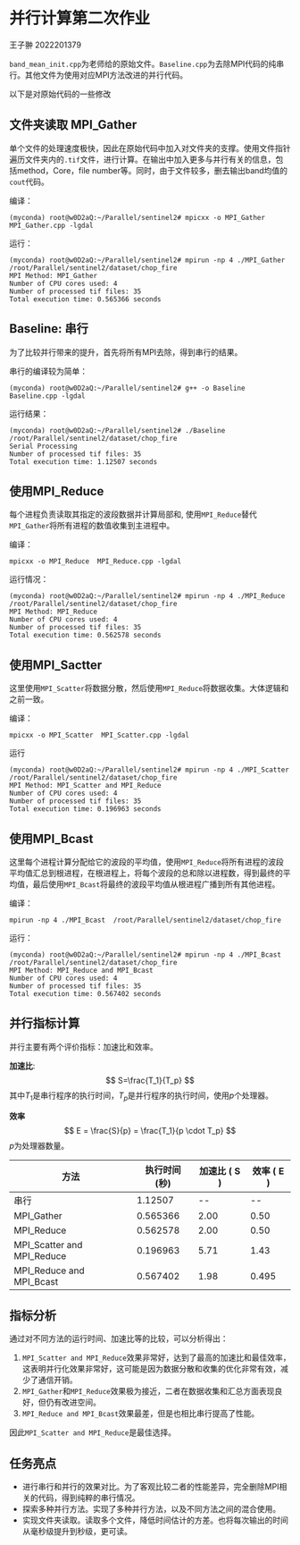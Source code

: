 # 并行计算第二次作业
王子翀 2022201379

`band_mean_init.cpp`为老师给的原始文件。`Baseline.cpp`为去除MPI代码的纯串行。其他文件为使用对应MPI方法改进的并行代码。

以下是对原始代码的一些修改


## 文件夹读取 MPI_Gather
单个文件的处理速度极快，因此在原始代码中加入对文件夹的支撑。使用文件指针遍历文件夹内的`.tif`文件，进行计算。在输出中加入更多与并行有关的信息，包括method，Core，file number等。同时，由于文件较多，删去输出band均值的`cout`代码。

编译：
```
(myconda) root@w0D2aQ:~/Parallel/sentinel2# mpicxx -o MPI_Gather  MPI_Gather.cpp -lgdal
```
运行：
```
(myconda) root@w0D2aQ:~/Parallel/sentinel2# mpirun -np 4 ./MPI_Gather  /root/Parallel/sentinel2/dataset/chop_fire
MPI Method: MPI_Gather
Number of CPU cores used: 4
Number of processed tif files: 35
Total execution time: 0.565366 seconds
```

## Baseline: 串行
为了比较并行带来的提升，首先将所有MPI去除，得到串行的结果。

串行的编译较为简单：
```
(myconda) root@w0D2aQ:~/Parallel/sentinel2# g++ -o Baseline Baseline.cpp -lgdal
```
运行结果：
```
(myconda) root@w0D2aQ:~/Parallel/sentinel2# ./Baseline /root/Parallel/sentinel2/dataset/chop_fire
Serial Processing
Number of processed tif files: 35
Total execution time: 1.12507 seconds
```

## 使用MPI_Reduce
每个进程负责读取其指定的波段数据并计算局部和, 使用`MPI_Reduce`替代`MPI_Gather`将所有进程的数值收集到主进程中。

编译：
```
mpicxx -o MPI_Reduce  MPI_Reduce.cpp -lgdal
```

运行情况：
```
(myconda) root@w0D2aQ:~/Parallel/sentinel2# mpirun -np 4 ./MPI_Reduce  /root/Parallel/sentinel2/dataset/chop_fire
MPI Method: MPI_Reduce
Number of CPU cores used: 4
Number of processed tif files: 35
Total execution time: 0.562578 seconds
```

## 使用MPI_Sactter
这里使用`MPI_Scatter`将数据分散，然后使用`MPI_Reduce`将数据收集。大体逻辑和之前一致。

编译：
```
mpicxx -o MPI_Scatter  MPI_Scatter.cpp -lgdal
```
运行
```
(myconda) root@w0D2aQ:~/Parallel/sentinel2# mpirun -np 4 ./MPI_Scatter  /root/Parallel/sentinel2/dataset/chop_fire
MPI Method: MPI_Scatter and MPI_Reduce
Number of CPU cores used: 4
Number of processed tif files: 35
Total execution time: 0.196963 seconds
```

## 使用MPI_Bcast
这里每个进程计算分配给它的波段的平均值，使用`MPI_Reduce`将所有进程的波段平均值汇总到根进程，在根进程上，将每个波段的总和除以进程数，得到最终的平均值，最后使用`MPI_Bcast`将最终的波段平均值从根进程广播到所有其他进程。

编译：
```
mpirun -np 4 ./MPI_Bcast  /root/Parallel/sentinel2/dataset/chop_fire
```

运行：
```
(myconda) root@w0D2aQ:~/Parallel/sentinel2# mpirun -np 4 ./MPI_Bcast  /root/Parallel/sentinel2/dataset/chop_fire
MPI Method: MPI_Reduce and MPI_Bcast
Number of CPU cores used: 4
Number of processed tif files: 35
Total execution time: 0.567402 seconds
```

## 并行指标计算

并行主要有两个评价指标：加速比和效率。

**加速比**:
$$
S=\frac{T_1}{T_p}
$$
其中$T_1$是串行程序的执行时间，$T_p$是并行程序的执行时间，使用$p$个处理器。

**效率**
$$
E = \frac{S}{p} = \frac{T_1}{p \cdot T_p}
$$
$p$为处理器数量。


| 方法                       | 执行时间 (秒) | 加速比 \( S \) | 效率 \( E \) |
|----------------------------|---------------|----------------|--------------|
| 串行                       | 1.12507      |  --         |     --    |
| MPI_Gather                 | 0.565366     | 2.00           | 0.50         |
| MPI_Reduce                 | 0.562578     | 2.00           | 0.50         |
| MPI_Scatter and MPI_Reduce | 0.196963     | 5.71           | 1.43         |
| MPI_Reduce and MPI_Bcast   | 0.567402     | 1.98           | 0.495        |

## 指标分析

通过对不同方法的运行时间、加速比等的比较，可以分析得出：
1. `MPI_Scatter and MPI_Reduce`效果非常好，达到了最高的加速比和最佳效率，这表明并行化效果非常好，这可能是因为数据分散和收集的优化非常有效，减少了通信开销。
2. `MPI_Gather`和`MPI_Reduce`效果极为接近，二者在数据收集和汇总方面表现良好，但仍有改进空间。
3. `MPI_Reduce and MPI_Bcast`效果最差，但是也相比串行提高了性能。

因此`MPI_Scatter and MPI_Reduce`是最佳选择。

## 任务亮点
+ 进行串行和并行的效果对比。为了客观比较二者的性能差异，完全删除MPI相关的代码，得到纯粹的串行情况。
+ 探索多种并行方法。实现了多种并行方法，以及不同方法之间的混合使用。
+ 实现文件夹读取。读取多个文件，降低时间估计的方差。也将每次输出的时间从毫秒级提升到秒级，更可读。
